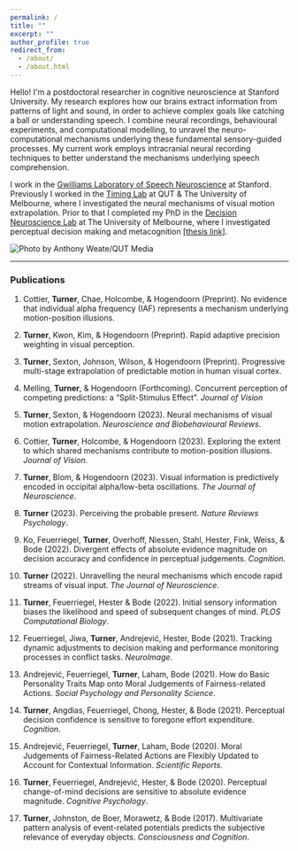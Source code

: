 ```yaml
---
permalink: /
title: ""
excerpt: ""
author_profile: true
redirect_from:
  - /about/
  - /about.html
---
```


Hello! I'm a postdoctoral researcher in cognitive neuroscience at Stanford University. My research explores how our brains extract information from patterns of light and sound, in order to achieve complex goals like catching a ball or understanding speech. I combine neural recordings, behavioural experiments, and computational modelling, to unravel the neuro-computational mechanisms underlying these fundamental sensory-guided processes. My current work employs intracranial neural recording techniques to better understand the mechanisms underlying speech comprehension.

I work in the [Gwilliams Laboratory of Speech Neuroscience](https://gwilliams.sites.stanford.edu/) at Stanford. Previously I worked in the [Timing Lab](https://research.qut.edu.au/timinglab/) at QUT & The University of Melbourne, where I investigated the neural mechanisms of visual motion extrapolation. Prior to that I completed my PhD in the [Decision Neuroscience Lab](https://dlab.unimelb.edu.au/) at The University of Melbourne, where I investigated perceptual decision making and metacognition [[thesis link]](https://minerva-access.unimelb.edu.au/items/56694251-238a-5089-bd49-ca110b040865).

![Photo by Anthony Weate/QUT Media](../images/eeg_lab_shot.jpeg)

___

### Publications

1. Cottier, **Turner**, Chae, Holcombe, & Hogendoorn (Preprint). No evidence that individual alpha frequency (IAF) represents a mechanism underlying motion-position illusions. <a href="../files/Cottier_et_al_2024.pdf"><i class="fas fa-file-pdf"></i></a> <a href="https://www.biorxiv.org/content/10.1101/2024.07.17.603862v1"><i class="fas fa-link"></i></a> <a href="https://osf.io/nc9mx/?view_only=db3992fb03b54b8086c94657b7e4b7c1"><i class="fas fa-code"></i></a>

2. **Turner**, Kwon, Kim, & Hogendoorn (Preprint). Rapid adaptive precision weighting in visual perception. <a href="../files/Turner_Kwon_et_al_2024.pdf"><i class="fas fa-file-pdf"></i></a> <a href="https://osf.io/preprints/psyarxiv/98rb6"><i class="fas fa-link"></i></a> <a href="https://github.com/bootstrapbill/position-reset-model"><i class="fas fa-code"></i></a>

3. **Turner**, Sexton, Johnson, Wilson, & Hogendoorn (Preprint). Progressive multi-stage extrapolation of predictable motion in human visual cortex. <a href="../files/Turner_et_al_2024.pdf"><i class="fas fa-file-pdf"></i></a> <a href="https://osf.io/sn4a7/"><i class="fas fa-code"></i></a>

4. Melling, **Turner**, & Hogendoorn (Forthcoming). Concurrent perception of competing predictions: a “Split-Stimulus Effect”. *Journal of Vision* <a href="../files/Melling_et_al_2024.pdf"><i class="fas fa-file-pdf"></i></a> <a href="https://osf.io/preprints/psyarxiv/4rka8"><i class="fas fa-link"></i></a> <a href="https://osf.io/b4m7d/"><i class="fas fa-code"></i></a>

5. **Turner**, Sexton, & Hogendoorn (2023). Neural mechanisms of visual motion extrapolation. *Neuroscience and Biobehavioural Reviews*. <a href="../files/Turner_et_al_2023_manuscript_R1_clean.pdf"><i class="fas fa-file-pdf"></i></a> <a href="https://www.sciencedirect.com/science/article/pii/S0149763423004530"><i class="fas fa-link"></i></a>

6. Cottier, **Turner**, Holcombe, & Hogendoorn (2023). Exploring the extent to which shared mechanisms contribute to motion-position illusions. *Journal of Vision*. <a href="../files/Cottier_et_al_2023.pdf"><i class="fas fa-file-pdf"></i></a> <a href="https://jov.arvojournals.org/article.aspx?articleid=2792752"><i class="fas fa-link"></i></a> <a href="https://osf.io/s4aqg/?view_only=a7261cdc610549e9a07141c7fffb9e57"><i class="fas fa-code"></i></a>

7. **Turner**, Blom, & Hogendoorn (2023). Visual information is predictively encoded in occipital alpha/low-beta oscillations. *The Journal of Neuroscience*. <a href="../files/Turner_et_al_2023_R2.pdf"><i class="fas fa-file-pdf"></i></a> <a href="https://www.jneurosci.org/content/early/2023/06/20/JNEUROSCI.0135-23.2023"><i class="fas fa-link"></i></a> <a href="https://osf.io/x8n9p/"><i class="fas fa-code"></i></a>

8. **Turner** (2023). Perceiving the probable present. *Nature Reviews Psychology*. <a href="https://rdcu.be/cZkFo"><i class="fas fa-file-pdf"></i></a> <a href="https://www.nature.com/articles/s44159-022-00137-w"><i class="fas fa-link"></i></a>

9. Ko, Feuerriegel, **Turner**, Overhoff, Niessen, Stahl, Hester, Fink, Weiss, & Bode (2022). Divergent effects of absolute evidence magnitude on decision accuracy and confidence in perceptual judgements. *Cognition*. <a href="../files/Ko_et_al_2022.pdf"><i class="fas fa-file-pdf"></i></a> <a href="https://www.sciencedirect.com/science/article/pii/S0010027722001135?dgcid=coauthor"><i class="fas fa-link"></i></a> <a href="https://osf.io/r8vfx/"><i class="fas fa-code"></i></a>

10. **Turner** (2022). Unravelling the neural mechanisms which encode rapid streams of visual input. *The Journal of Neuroscience*. <a href="../files/Turner_2022.pdf"><i class="fas fa-file-pdf"></i></a> <a href="https://www.jneurosci.org/content/42/7/1170"><i class="fas fa-link"></i></a>

11.  **Turner**, Feuerriegel, Hester & Bode (2022). Initial sensory information biases the likelihood and speed of subsequent changes of mind. *PLOS Computational Biology*. <a href="../files/Turner_et_al_2022.pdf"><i class="fas fa-file-pdf"></i></a> <a href="https://journals.plos.org/ploscompbiol/article?id=10.1371/journal.pcbi.1009738"><i class="fas fa-link"></i></a> <a href="https://osf.io/a6u4n/"><i class="fas fa-code"></i></a>

12. Feuerriegel, Jiwa, **Turner**, Andrejević, Hester, Bode (2021). Tracking dynamic adjustments to decision making and performance monitoring processes in conflict tasks. *NeuroImage*. <a href="../files/Feuerriegel_et_al_2021.pdf"><i class="fas fa-file-pdf"></i></a> <a href="https://www.sciencedirect.com/science/article/pii/S1053811921005413"><i class="fas fa-link"></i></a> <a href="https://osf.io/eucqf/"><i class="fas fa-code"></i></a>

13. Andrejević, Feuerriegel, **Turner**, Laham, Bode (2021). How do Basic Personality Traits Map onto Moral Judgements of Fairness-related Actions. *Social Psychology and Personality Science*. <a href="../files/Andrejevic_et_al_2021.pdf"><i class="fas fa-file-pdf"></i></a> <a href="https://journals.sagepub.com/doi/abs/10.1177/19485506211038295"><i class="fas fa-link"></i></a> <a href="https://t.co/LLbTuAhtNc"><i class="fas fa-code"></i></a>

14. **Turner**, Angdias, Feuerriegel, Chong, Hester, & Bode (2021). Perceptual decision confidence is sensitive to foregone effort expenditure. *Cognition*. <a href="../files/Turner_et_al_2021.pdf"><i class="fas fa-file-pdf"></i></a> <a href="https://www.sciencedirect.com/science/article/pii/S0010027720303449"><i class="fas fa-link"></i></a> <a href="https://osf.io/cg74z/"><i class="fas fa-code"></i></a>

15. Andrejević, Feuerriegel, **Turner**, Laham, Bode (2020). Moral Judgements of Fairness-Related Actions are Flexibly Updated to Account for Contextual Information. *Scientific Reports*. <a href="../files/Andrejevic_et_al_2020.pdf"><i class="fas fa-file-pdf"></i></a> <a href="https://www.nature.com/articles/s41598-020-74975-0"><i class="fas fa-link"></i></a> <a href="https://osf.io/xcbuh/"><i class="fas fa-code"></i></a>

16. **Turner**, Feuerriegel, Andrejević, Hester, & Bode (2020). Perceptual change-of-mind decisions are sensitive to absolute evidence magnitude. *Cognitive Psychology*. <a href="../files/Turner_et_al_2020.pdf"><i class="fas fa-file-pdf"></i></a> <a href="https://www.sciencedirect.com/science/article/pii/S0010028520300876"><i class="fas fa-link"></i></a> <a href="https://osf.io/sr58p/"><i class="fas fa-code"></i></a>

17.  **Turner**, Johnston, de Boer, Morawetz, & Bode (2017). Multivariate pattern analysis of event-related potentials predicts the subjective relevance of everyday objects. *Consciousness and Cognition*. <a href="../files/Turner_et_al_2017.pdf"><i class="fas fa-file-pdf"></i></a> <a href="https://www.sciencedirect.com/science/article/pii/S1053810017300417"><i class="fas fa-link"></i></a>
